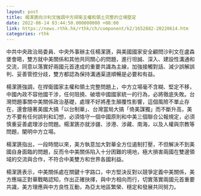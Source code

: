 ```yaml
---
layout: post
title: 楊潔篪向沙利文強調中方捍衛主權和領土完整的立場堅定
date: 2022-06-14 03:44:50.000000000 +08:00
link: https://news.rthk.hk/rthk/ch/component/k2/1652882-20220614.htm
categories: rthk
---
```


中共中央政治局委員、中央外事辦主任楊潔篪，與美國國家安全顧問沙利文在盧森堡會晤，雙方就中美關係和其他共同關心的問題，進行坦誠、深入、建設性溝通和交流，同意以落實好兩國元首達成的重要共識為主線，加強接觸對話、減少誤解誤判、妥善管控分歧，雙方都認為保持溝通渠道順暢是必要和有益。

楊潔篪強調，在捍衛國家主權和領土完整問題上，中方立場毫不含糊、堅定不移，中國內政不容他國干涉，任何阻撓、破壞中國國家統一的行為，必將徹底失敗。台灣問題事關中美關係政治基礎，處理不好將產生顛覆性影響，這個風險不單止存在，還會隨著美國大搞「以台制華」、台灣當局大搞「倚美謀獨」而不斷升高，美方不要有任何誤判和幻想，必須恪守一個中國原則和中美三個聯合公報規定，必須慎重妥善處理涉台問題。楊潔篪亦就涉疆、涉港、涉藏、南海，以及人權與宗教等問題，闡明中方立場。

楊潔篪指出，一段時間以來，美方執意加大對華全方位遏制打壓，不但解決不到美國自身面臨的問題，反而令中美關係陷入十分困難的境地，極大損害兩國在雙邊領域的交流與合作，不符合中美雙方和世界各國利益。

楊潔篪表示，中美關係處在關鍵十字路口，中方堅決反對以競爭定義中美關係，美方應端正對華戰略認知，作出正確抉擇，與中方相向而行，切實落實兩國元首重要共識，美方理應與中方良性互動，為亞太地區繁榮、穩定和發展共同努力。
